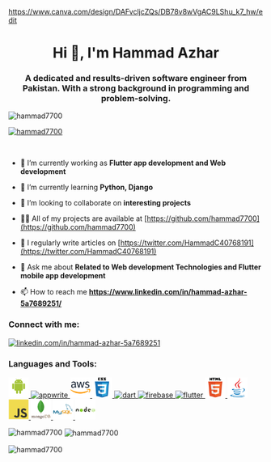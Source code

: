https://www.canva.com/design/DAFvcljcZQs/DB78v8wVgAC9LShu_k7_hw/edit

<h1 align="center">Hi 👋, I'm Hammad Azhar</h1>
<h3 align="center">A dedicated and results-driven software engineer from Pakistan. With a strong background in programming and problem-solving.</h3>

<p align="left"> <img src="https://komarev.com/ghpvc/?username=hammad7700&label=Profile%20views&color=0e75b6&style=flat" alt="hammad7700" /> </p>

<p align="left"> <a href="https://github.com/ryo-ma/github-profile-trophy"><img src="https://github-profile-trophy.vercel.app/?username=hammad7700" alt="hammad7700" /></a> </p>

<p align="left"> <a href="https://twitter.com/" target="blank"><img src="https://img.shields.io/twitter/follow/?logo=twitter&style=for-the-badge" alt="" /></a> </p>

- 🔭 I’m currently working as **Flutter app development and Web development**

- 🌱 I’m currently learning **Python, Django**

- 👯 I’m looking to collaborate on **interesting projects**

- 👨‍💻 All of my projects are available at [https://github.com/hammad7700](https://github.com/hammad7700)

- 📝 I regularly write articles on [https://twitter.com/HammadC40768191](https://twitter.com/HammadC40768191)

- 💬 Ask me about **Related to Web development Technologies and Flutter mobile app development**

- 📫 How to reach me **https://www.linkedin.com/in/hammad-azhar-5a7689251/**

<h3 align="left">Connect with me:</h3>
<p align="left">
<a href="https://linkedin.com/in/linkedin.com/in/hammad-azhar-5a7689251" target="blank"><img align="center" src="https://raw.githubusercontent.com/rahuldkjain/github-profile-readme-generator/master/src/images/icons/Social/linked-in-alt.svg" alt="linkedin.com/in/hammad-azhar-5a7689251" height="30" width="40" /></a>
</p>

<h3 align="left">Languages and Tools:</h3>
<p align="left"> <a href="https://developer.android.com" target="_blank" rel="noreferrer"> <img src="https://raw.githubusercontent.com/devicons/devicon/master/icons/android/android-original-wordmark.svg" alt="android" width="40" height="40"/> </a> <a href="https://appwrite.io" target="_blank" rel="noreferrer"> <img src="https://www.vectorlogo.zone/logos/appwriteio/appwriteio-icon.svg" alt="appwrite" width="40" height="40"/> </a> <a href="https://aws.amazon.com" target="_blank" rel="noreferrer"> <img src="https://raw.githubusercontent.com/devicons/devicon/master/icons/amazonwebservices/amazonwebservices-original-wordmark.svg" alt="aws" width="40" height="40"/> </a> <a href="https://www.w3schools.com/css/" target="_blank" rel="noreferrer"> <img src="https://raw.githubusercontent.com/devicons/devicon/master/icons/css3/css3-original-wordmark.svg" alt="css3" width="40" height="40"/> </a> <a href="https://dart.dev" target="_blank" rel="noreferrer"> <img src="https://www.vectorlogo.zone/logos/dartlang/dartlang-icon.svg" alt="dart" width="40" height="40"/> </a> <a href="https://firebase.google.com/" target="_blank" rel="noreferrer"> <img src="https://www.vectorlogo.zone/logos/firebase/firebase-icon.svg" alt="firebase" width="40" height="40"/> </a> <a href="https://flutter.dev" target="_blank" rel="noreferrer"> <img src="https://www.vectorlogo.zone/logos/flutterio/flutterio-icon.svg" alt="flutter" width="40" height="40"/> </a> <a href="https://www.w3.org/html/" target="_blank" rel="noreferrer"> <img src="https://raw.githubusercontent.com/devicons/devicon/master/icons/html5/html5-original-wordmark.svg" alt="html5" width="40" height="40"/> </a> <a href="https://www.java.com" target="_blank" rel="noreferrer"> <img src="https://raw.githubusercontent.com/devicons/devicon/master/icons/java/java-original.svg" alt="java" width="40" height="40"/> </a> <a href="https://developer.mozilla.org/en-US/docs/Web/JavaScript" target="_blank" rel="noreferrer"> <img src="https://raw.githubusercontent.com/devicons/devicon/master/icons/javascript/javascript-original.svg" alt="javascript" width="40" height="40"/> </a> <a href="https://www.mongodb.com/" target="_blank" rel="noreferrer"> <img src="https://raw.githubusercontent.com/devicons/devicon/master/icons/mongodb/mongodb-original-wordmark.svg" alt="mongodb" width="40" height="40"/> </a> <a href="https://www.mysql.com/" target="_blank" rel="noreferrer"> <img src="https://raw.githubusercontent.com/devicons/devicon/master/icons/mysql/mysql-original-wordmark.svg" alt="mysql" width="40" height="40"/> </a> <a href="https://nodejs.org" target="_blank" rel="noreferrer"> <img src="https://raw.githubusercontent.com/devicons/devicon/master/icons/nodejs/nodejs-original-wordmark.svg" alt="nodejs" width="40" height="40"/> </a> </p>

<p><img align="left" src="https://github-readme-stats.vercel.app/api/top-langs?username=hammad7700&show_icons=true&locale=en&layout=compact" alt="hammad7700" /></p>

<p>&nbsp;<img align="center" src="https://github-readme-stats.vercel.app/api?username=hammad7700&show_icons=true&locale=en" alt="hammad7700" /></p>

<p><img align="center" src="https://github-readme-streak-stats.herokuapp.com/?user=hammad7700&" alt="hammad7700" /></p>
